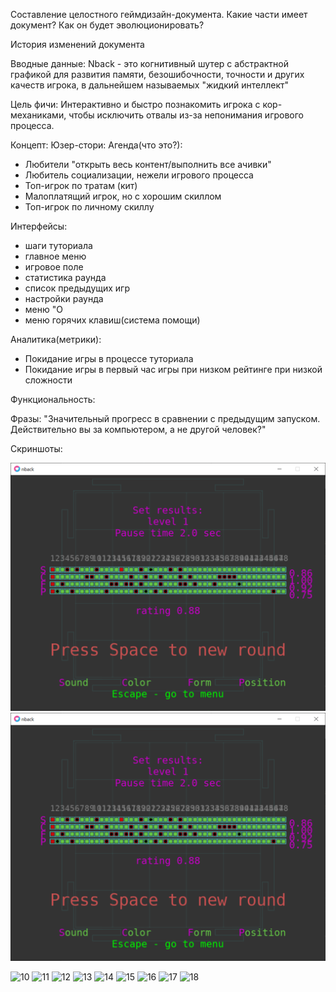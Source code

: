 Составление целостного геймдизайн-документа. Какие части имеет документ? Как он будет эволюционировать?

История изменений документа

Вводные данные: Nback - это когнитивный шутер с абстрактной графикой для развития памяти, безошибочности, точности и других качеств игрока, в дальнейшем называемых "жидкий интеллект"

Цель фичи: Интерактивно и быстро познакомить игрока с кор-механиками, чтобы исключить отвалы из-за непонимания игрового процесса.

Концепт:
Юзер-стори:
Агенда(что это?):
* Любители "открыть весь контент/выполнить все ачивки"
* Любитель социализации, нежели игрового процесса
* Топ-игрок по тратам (кит)
* Малоплатящий игрок, но с хорошим скиллом
* Топ-игрок по личному скиллу


Интерфейсы:
* шаги туториала
* главное меню
* игровое поле
* статистика раунда
* список предыдущих игр
* настройки раунда
* меню "О
* меню горячих клавиш(система помощи)

Аналитика(метрики):
* Покидание игры в процессе туториала
* Покидание игры в первый час игры при низком рейтинге при низкой сложности


Функциональность:

Фразы:
"Значительный прогресс в сравнении с предыдущим запуском. Действительно вы за компьютером, а не другой человек?"

Скриншоты:


![9](https://github.com/nagolove/nback2/blob/master/shoots/10.png?raw=true)
![9](https://github.com/nagolove/nback2/blob/master/shoots/10.png?raw=true)

![10](scenes/nback3/shoots/10.png?raw=true)
![11](scenes/nback3/shoots/11.png?raw=true)
![12](scenes/nback3/shoots/12.png?raw=true)
![13](scenes/nback3/shoots/13.png?raw=true)
![14](scenes/nback3/shoots/14.png?raw=true)
![15](scenes/nback3/shoots/15.png?raw=true)
![16](scenes/nback4/shoots/16.png?raw=true)
![17](scenes/nback3/shoots/17.png?raw=true)
![18](scenes/nback3/shoots/18.png?raw=true)
